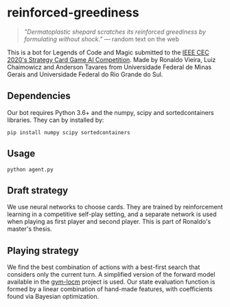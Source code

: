 # reinforced-greediness

>*"Dermatoplastic shepard scratches its reinforced greediness by formulating without shock."* — random text on the web

This is a bot for Legends of Code and Magic submitted to the [IEEE CEC 2020's Strategy Card Game AI Competition](https://jakubkowalski.tech/Projects/LOCM/CEC20). Made by Ronaldo Vieira, Luiz Chaimowicz and Anderson Tavares from Universidade Federal de Minas Gerais and Universidade Federal do Rio Grande do Sul.

## Dependencies
Our bot requires Python 3.6+ and the numpy, scipy and sortedcontainers libraries. They can by installed by:
```
pip install numpy scipy sortedcontainers
```

## Usage
```
python agent.py
```

## Draft strategy
We use neural networks to choose cards. They are trained by reinforcement learning in a competitive self-play setting, 
and a separate network is used when playing as first player and second player. This is part of Ronaldo's master's thesis.

## Playing strategy
We find the best combination of actions with a best-first search that considers only the current turn. A simplified 
version of the forward model available in the [gym-locm](https://github.com/ronaldosvieira/gym-locm) project is used. 
Our state evaluation function is formed by a linear combination of hand-made features, with coefficients found via 
Bayesian optimization.
